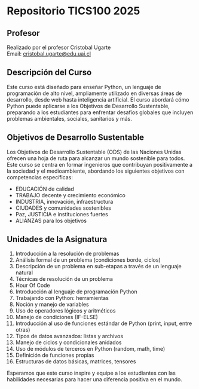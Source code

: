 # Repositorio TICS100 2025

## Profesor

Realizado por el profesor Cristobal Ugarte  
Email: [cristobal.ugarte@edu.uai.cl](mailto:cristobal.ugarte@edu.uai.cl)

## Descripción del Curso

Este curso está diseñado para enseñar Python, un lenguaje de programación de alto nivel, ampliamente utilizado en diversas áreas de desarrollo, desde web hasta inteligencia artificial. El curso abordará cómo Python puede aplicarse a los Objetivos de Desarrollo Sustentable, preparando a los estudiantes para enfrentar desafíos globales que incluyen problemas ambientales, sociales, sanitarios y más.

## Objetivos de Desarrollo Sustentable

Los Objetivos de Desarrollo Sustentable (ODS) de las Naciones Unidas ofrecen una hoja de ruta para alcanzar un mundo sostenible para todos. Este curso se centra en formar ingenieros que contribuyan positivamente a la sociedad y el medioambiente, abordando los siguientes objetivos con competencias específicas:

- EDUCACIÓN de calidad
- TRABAJO decente y crecimiento económico
- INDUSTRIA, innovación, infraestructura
- CIUDADES y comunidades sostenibles
- Paz, JUSTICIA e instituciones fuertes
- ALIANZAS para los objetivos

## Unidades de la Asignatura

1. Introducción a la resolución de problemas
2. Análisis formal de un problema (condiciones borde, ciclos)
3. Descripción de un problema en sub-etapas a través de un lenguaje natural
4. Técnicas de resolución de un problema
5. Hour Of Code
6. Introducción al lenguaje de programación Python
7. Trabajando con Python: herramientas
8. Noción y manejo de variables
9. Uso de operadores lógicos y aritméticos
10. Manejo de condiciones (IF-ELSE)
11. Introducción al uso de funciones estándar de Python (print, input, entre otras)
12. Tipos de datos avanzados: listas y archivos
13. Manejo de ciclos y condicionales anidados
14. Uso de módulos de terceros en Python (random, math, time)
15. Definición de funciones propias
16. Estructuras de datos básicas, matrices, tensores

Esperamos que este curso inspire y equipe a los estudiantes con las habilidades necesarias para hacer una diferencia positiva en el mundo.
